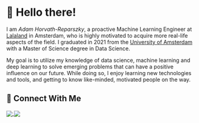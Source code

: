 # 🙌 Hello there!

I am _Adam Horvath-Reparszky_, a proactive Machine Learning Engineer at [Lalaland](https://lalaland.ai/) in Amsterdam, who is highly motivated to acquire more real-life aspects of the field. I graduated in 2021 from the [University of Amsterdam](https://www.uva.nl/) with a Master of Science degree in Data Science.

My goal is to utilize my knowledge of data science, machine learning and deep learning to solve emerging problems that can have a positive influence on our future. While doing so, I enjoy learning new technologies and tools, and getting to know like-minded, motivated people on the way.

## 📨 Connect With Me
<a href="https://www.linkedin.com/in/adam-horvath-reparszky/">
  <img align="center" src="https://img.shields.io/badge/LinkedIn-Say%20hi!-informational?style=flat&logo=LinkedIn&logoColor=white&color=2bbc8a" />
</a>
<a href="mailto:horvath.reparszky.a@gmail.com">
  <img align="center" src="https://img.shields.io/badge/Gmail-Say%20hi!-informational?style=flat&logo=Gmail&logoColor=white&color=2bbc8a" />
</a>
